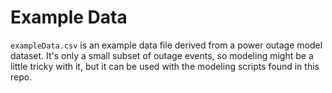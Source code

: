 # Example Data
`exampleData.csv` is an example data file derived from a power outage model dataset.  It's only a small subset of outage events, so modeling might be a little tricky with it, but it can be used with the modeling scripts found in this repo. 
